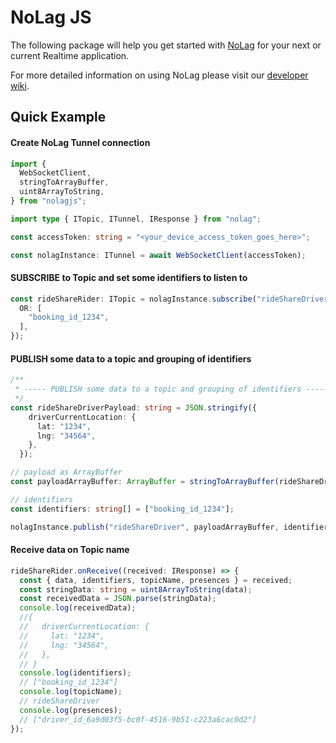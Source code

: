 # NoLag JS

The following package will help you get started with [NoLag](https://nolag.app) for your next or current Realtime application.

For more detailed information on using NoLag please visit our [developer wiki](https://developer.nolag.app/#introduction).

## Quick Example

#### Create NoLag Tunnel connection
```typescript
import {
  WebSocketClient,
  stringToArrayBuffer,
  uint8ArrayToString,
} from "nolagjs";

import type { ITopic, ITunnel, IResponse } from "nolag";

const accessToken: string = "<your_device_access_token_goes_here>";

const nolagInstance: ITunnel = await WebSocketClient(accessToken);
```

#### SUBSCRIBE to Topic and set some identifiers to listen to
```typescript
const rideShareRider: ITopic = nolagInstance.subscribe("rideShareDriver",  {
  OR: [
    "booking_id_1234",
  ],
});
```

#### PUBLISH some data to a topic and grouping of identifiers
```typescript
/**
 * ----- PUBLISH some data to a topic and grouping of identifiers -----
 */
const rideShareDriverPayload: string = JSON.stringify({
    driverCurrentLocation: {
      lat: "1234",
      lng: "34564",
    },
  });

// payload as ArrayBuffer
const payloadArrayBuffer: ArrayBuffer = stringToArrayBuffer(rideShareDriverPayload);

// identifiers
const identifiers: string[] = ["booking_id_1234"];

nolagInstance.publish("rideShareDriver", payloadArrayBuffer, identifiers);
```

#### Receive data on Topic name
```typescript
rideShareRider.onReceive((received: IResponse) => {
  const { data, identifiers, topicName, presences } = received;
  const stringData: string = uint8ArrayToString(data);
  const receivedData = JSON.parse(stringData);
  console.log(receivedData);
  //{
  //   driverCurrentLocation: {
  //     lat: "1234",
  //     lng: "34564",
  //   },
  // }
  console.log(identifiers);
  // ["booking_id_1234"]
  console.log(topicName);
  // rideShareDriver
  console.log(presences);
  // ["driver_id_6a9d03f5-bc0f-4516-9b51-c223a6cac0d2"]
});

```
